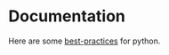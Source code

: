 # Documentation

Here are some [best-practices] for python.

[best-practices]: https://data-flair.training/blogs/python-best-practices
